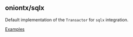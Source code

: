 ## oniontx/sqlx

Default implementation of the `Transactor` for `sqlx` integration.

[Examples](https://github.com/kozmod/oniontx/tree/main/sqlx)